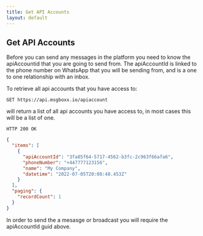 ```yaml
---
title: Get API Accounts
layout: default
---
```


## Get API Accounts

Before you can send any messages in the platform you need to know the apiAccountid that you are going to send from. The apiAccountId is linked to the phone number on WhatsApp that you will be sending from, and is a one to one relationship with an inbox. 

To retrieve all api accounts that you have access to:

`GET https://api.msgboxx.io/apiaccount`

will return a list of all api accounts you have access to, in most cases this will be a list of one.

`HTTP 200 OK`

```json
{
  "items": [
    {
      "apiAccountId": "3fa85f64-5717-4562-b3fc-2c963f66afa6",
      "phoneNumber": "+447777123156",
      "name": "My Company",
      "datetime": "2022-07-05T20:08:48.453Z"
    }
  ],
  "paging": {
    "recordCount": 1
  }
}
```

In order to send the a mesasge or broadcast you will require the apiAccountId guid above.